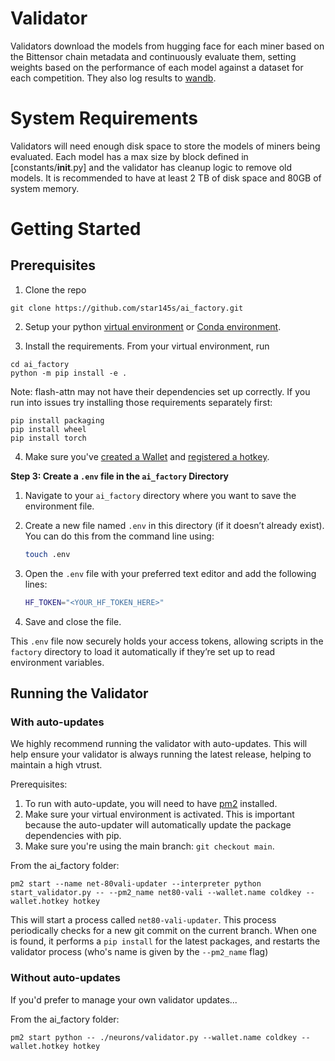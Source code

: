 # Validator

Validators download the models from hugging face for each miner based on the Bittensor chain metadata and continuously evaluate them, setting weights based on the performance of each model against a dataset for each competition. They also log results to [wandb](https://wandb.ai/ai-factory/ai-factory-validators).

# System Requirements

Validators will need enough disk space to store the models of miners being evaluated. Each model has a max size by block defined in [constants/**init**.py] and the validator has cleanup logic to remove old models. It is recommended to have at least 2 TB of disk space and 80GB of system memory.

# Getting Started

## Prerequisites

1. Clone the repo

```shell
git clone https://github.com/star145s/ai_factory.git
```

2. Setup your python [virtual environment](https://docs.python.org/3/library/venv.html) or [Conda environment](https://conda.io/projects/conda/en/latest/user-guide/tasks/manage-environments.html#creating-an-environment-with-commands).

3. Install the requirements. From your virtual environment, run

```shell
cd ai_factory
python -m pip install -e .
```

Note: flash-attn may not have their dependencies set up correctly. If you run into issues try installing those requirements separately first:

```shell
pip install packaging
pip install wheel
pip install torch
```

4. Make sure you've [created a Wallet](https://docs.bittensor.com/getting-started/wallets) and [registered a hotkey](https://docs.bittensor.com/subnets/register-and-participate).

**Step 3: Create a `.env` file in the `ai_factory` Directory**

1. Navigate to your `ai_factory` directory where you want to save the environment file.
2. Create a new file named `.env` in this directory (if it doesn’t already exist). You can do this from the command line using:

   ```bash
   touch .env
   ```

3. Open the `.env` file with your preferred text editor and add the following lines:

    ```bash
    HF_TOKEN="<YOUR_HF_TOKEN_HERE>"
    ```

4. Save and close the file.

This `.env` file now securely holds your access tokens, allowing scripts in the `factory` directory to load it automatically if they’re set up to read environment variables.

## Running the Validator

### With auto-updates

We highly recommend running the validator with auto-updates. This will help ensure your validator is always running the latest release, helping to maintain a high vtrust.

Prerequisites:

1. To run with auto-update, you will need to have [pm2](https://pm2.keymetrics.io/) installed.
2. Make sure your virtual environment is activated. This is important because the auto-updater will automatically update the package dependencies with pip.
3. Make sure you're using the main branch: `git checkout main`.

From the ai_factory folder:

```shell
pm2 start --name net-80vali-updater --interpreter python start_validator.py -- --pm2_name net80-vali --wallet.name coldkey --wallet.hotkey hotkey 
```

This will start a process called `net80-vali-updater`. This process periodically checks for a new git commit on the current branch. When one is found, it performs a `pip install` for the latest packages, and restarts the validator process (who's name is given by the `--pm2_name` flag)

### Without auto-updates

If you'd prefer to manage your own validator updates...

From the ai_factory folder:

```shell
pm2 start python -- ./neurons/validator.py --wallet.name coldkey --wallet.hotkey hotkey
```
